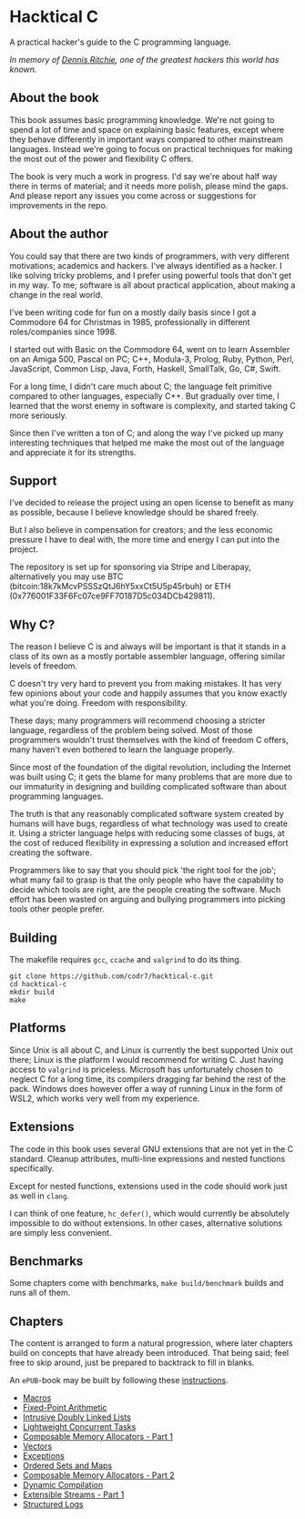 # Hacktical C
A practical hacker's guide to the C programming language.

*In memory of [Dennis Ritchie](https://en.wikipedia.org/wiki/Dennis_Ritchie),
one of the greatest hackers this world has known.*

## About the book
This book assumes basic programming knowledge. We're not going to spend a lot of time and space on explaining basic features, except where they behave differently in important ways compared to other mainstream languages. Instead we're going to focus on practical techniques for making the most out of the power and flexibility C offers.

The book is very much a work in progress. I'd say we're about half way there in terms of material; and it needs more polish, please mind the gaps. And please report any issues you come across or suggestions for improvements in the repo.

## About the author
You could say that there are two kinds of programmers, with very different motivations; academics and hackers. I've always identified as a hacker. I like solving tricky problems, and I prefer using powerful tools that don't get in my way. To me; software is all about practical application, about making a change in the real world.

I've been writing code for fun on a mostly daily basis since I got a Commodore 64 for Christmas in 1985, professionally in different roles/companies since 1998.

I started out with Basic on the Commodore 64, went on to learn Assembler on an Amiga 500, Pascal on PC; C++, Modula-3, Prolog, Ruby, Python, Perl, JavaScript, Common Lisp, Java, Forth, Haskell, SmallTalk, Go, C#, Swift.

For a long time, I didn't care much about C; the language felt primitive compared to other languages, especially C++. But gradually over time, I learned that the worst enemy in software is complexity, and started taking C more seriously.

Since then I've written a ton of C; and along the way I've picked up many interesting techniques that helped me make the most out of the language and appreciate it for its strengths.

## Support
I've decided to release the project using an open license to benefit as many as possible, because I believe knowledge should be shared freely.

But I also believe in compensation for creators; and the less economic pressure I have to deal with, the more time and energy I can put into the project. 

The repository is set up for sponsoring via Stripe and Liberapay, alternatively you may use BTC (bitcoin:18k7kMcvPSSSzQtJ6hY5xxCt5U5p45rbuh) or ETH (0x776001F33F6Fc07ce9FF70187D5c034DCb429811). 

## Why C?
The reason I believe C is and always will be important is that it stands in a class of its own as a mostly portable assembler language, offering similar levels of freedom.

C doesn't try very hard to prevent you from making mistakes. It has very few opinions about your code and happily assumes that you know exactly what you're doing. Freedom with responsibility.

These days; many programmers will recommend choosing a stricter language, regardless of the problem being solved. Most of those programmers wouldn't trust themselves with the kind of freedom C offers, many haven't even bothered to learn the language properly.

Since most of the foundation of the digital revolution, including the Internet was built using C; it gets the blame for many problems that are more due to our immaturity in designing and building complicated software than about programming languages.

The truth is that any reasonably complicated software system created by humans will have bugs, regardless of what technology was used to create it. Using a stricter language helps with reducing some classes of bugs, at the cost of reduced flexibility in expressing a solution and increased effort creating the software.

Programmers like to say that you should pick 'the right tool for the job'; what many fail to grasp is that the only people who have the capability to decide which tools are right, are the people creating the software. Much effort has been wasted on arguing and bullying programmers into picking tools other people prefer.

## Building
The makefile requires `gcc`, `ccache` and `valgrind` to do its thing.

```
git clone https://github.com/codr7/hacktical-c.git
cd hacktical-c
mkdir build
make
```

## Platforms
Since Unix is all about C, and Linux is currently the best supported Unix out there; Linux is the platform I would recommend for writing C. Just having access to `valgrind` is priceless. Microsoft has unfortunately chosen to neglect C for a long time, its compilers dragging far behind the rest of the pack. Windows does however offer a way of running Linux in the form of WSL2, which works very well from my experience.

## Extensions
The code in this book uses several GNU extensions that are not yet in the C standard. Cleanup attributes, multi-line expressions and nested functions specifically.

Except for nested functions, extensions used in the code should work just as well in `clang`.

I can think of one feature, `hc_defer()`, which would currently be absolutely impossible to do without extensions. In other cases, alternative solutions are simply less convenient.

## Benchmarks
Some chapters come with benchmarks, `make build/benchmark` builds and runs all of them.

## Chapters
The content is arranged to form a natural progression, where later chapters build on concepts that have already been introduced. That being said; feel free to skip around, just be prepared to backtrack to fill in blanks.

An `ePUB`-book may be built by following these [instructions](./epub/README.md).

- [Macros](https://github.com/codr7/hacktical-c/tree/main/macro)
- [Fixed-Point Arithmetic](https://github.com/codr7/hacktical-c/tree/main/fix)
- [Intrusive Doubly Linked Lists](https://github.com/codr7/hacktical-c/tree/main/list)
- [Lightweight Concurrent Tasks](https://github.com/codr7/hacktical-c/tree/main/task)
- [Composable Memory Allocators - Part 1](https://github.com/codr7/hacktical-c/tree/main/malloc1)
- [Vectors](https://github.com/codr7/hacktical-c/tree/main/vector)
- [Exceptions](https://github.com/codr7/hacktical-c/tree/main/error)
- [Ordered Sets and Maps](https://github.com/codr7/hacktical-c/tree/main/set)
- [Composable Memory Allocators - Part 2](https://github.com/codr7/hacktical-c/tree/main/malloc2)
- [Dynamic Compilation](https://github.com/codr7/hacktical-c/tree/main/dynamic)
- [Extensible Streams - Part 1](https://github.com/codr7/hacktical-c/tree/main/stream1)
- [Structured Logs](https://github.com/codr7/hacktical-c/tree/main/slog)

